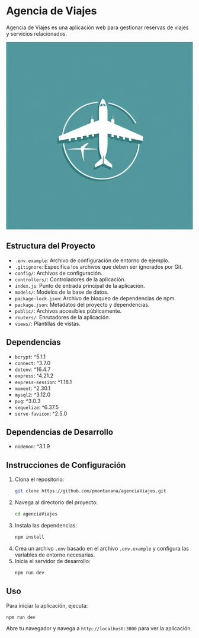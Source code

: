 # Agencia de Viajes

Agencia de Viajes es una aplicación web para gestionar reservas de viajes y servicios relacionados.

![logo](public/img/logo.png)

## Estructura del Proyecto

- `.env.example`: Archivo de configuración de entorno de ejemplo.
- `.gitignore`: Especifica los archivos que deben ser ignorados por Git.
- `config/`: Archivos de configuración.
- `controllers/`: Controladores de la aplicación.
- `index.js`: Punto de entrada principal de la aplicación.
- `models/`: Modelos de la base de datos.
- `package-lock.json`: Archivo de bloqueo de dependencias de npm.
- `package.json`: Metadatos del proyecto y dependencias.
- `public/`: Archivos accesibles públicamente.
- `routers/`: Enrutadores de la aplicación.
- `views/`: Plantillas de vistas.

## Dependencias

- `bcrypt`: ^5.1.1
- `connect`: ^3.7.0
- `dotenv`: ^16.4.7
- `express`: ^4.21.2
- `express-session`: ^1.18.1
- `moment`: ^2.30.1
- `mysql2`: ^3.12.0
- `pug`: ^3.0.3
- `sequelize`: ^6.37.5
- `serve-favicon`: ^2.5.0

## Dependencias de Desarrollo

- `nodemon`: ^3.1.9

## Instrucciones de Configuración

1. Clona el repositorio:
   ```sh
   git clone https://github.com/pmontanana/agenciaViajes.git
   ```
2. Navega al directorio del proyecto:
   ```sh
   cd agenciaViajes
   ```
3. Instala las dependencias:
   ```sh
   npm install
   ```
4. Crea un archivo `.env` basado en el archivo `.env.example` y configura las variables de entorno necesarias.
5. Inicia el servidor de desarrollo:
   ```sh
   npm run dev
   ```

## Uso

Para iniciar la aplicación, ejecuta:
```sh
npm run dev
```

Abre tu navegador y navega a `http://localhost:3000` para ver la aplicación.
